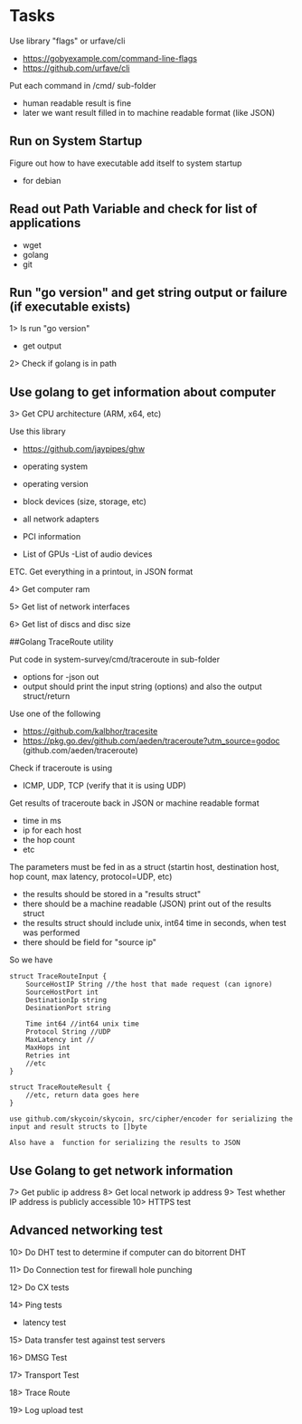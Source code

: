 


# Tasks

Use library "flags" or urfave/cli
- https://gobyexample.com/command-line-flags
- https://github.com/urfave/cli

Put each command in /cmd/ sub-folder
- human readable result is fine
- later we want result filled in to machine readable format (like JSON)

## Run on System Startup

Figure out how to have executable add itself to system startup
- for debian

## Read out Path Variable and check for list of applications

- wget
- golang
- git

## Run "go version" and get string output or failure (if executable exists)

1> Is run "go version"
- get output

2> Check if golang is in path

## Use golang to get information about computer

3> Get CPU architecture (ARM, x64, etc)

Use this library
- https://github.com/jaypipes/ghw

- operating system
- operating version
- block devices (size, storage, etc)
- all network adapters
- PCI information

- List of GPUs
-List of audio devices
  
ETC. Get everything in a printout, in JSON format

4> Get computer ram

5> Get list of network interfaces

6> Get list of discs and disc size


##Golang TraceRoute utility

Put code in system-survey/cmd/traceroute in sub-folder
- options for -json out
- output should print the input string (options) and also the output struct/return

Use one of the following 
- https://github.com/kalbhor/tracesite
- https://pkg.go.dev/github.com/aeden/traceroute?utm_source=godoc (github.com/aeden/traceroute)

Check if traceroute is using
- ICMP, UDP, TCP (verify that it is using UDP)

Get results of traceroute back in JSON or machine readable format
- time in ms
- ip for each host
- the hop count
- etc

The parameters must be fed in as a struct (startin host, destination host, hop count, max latency, protocol=UDP, etc)
- the results should be stored in a "results struct"
- there should be a machine readable (JSON) print out of the results struct
- the results struct should include unix, int64 time in seconds, when test was performed
- there should be field for "source ip"

So we have 

```golang
struct TraceRouteInput {
	SourceHostIP String //the host that made request (can ignore)
	SourceHostPort int
	DestinationIp string
	DesinationPort string
	
	Time int64 //int64 unix time
	Protocol String //UDP
	MaxLatency int //
	MaxHops int
	Retries int
	//etc
}

struct TraceRouteResult {
	//etc, return data goes here
}

use github.com/skycoin/skycoin, src/cipher/encoder for serializing the input and result structs to []byte

Also have a  function for serializing the results to JSON

```

## Use Golang to get network information

7> Get public ip address
8> Get local network ip address
9> Test whether IP address is publicly accessible
10> HTTPS test 

## Advanced networking test


10> Do DHT test to determine if computer can do bitorrent DHT

11> Do Connection test for firewall hole punching

12> Do CX tests



14> Ping tests
- latency test

15> Data transfer test against test servers

16> DMSG Test

17> Transport Test

18> Trace Route

19> Log upload test